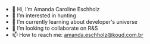 - 👋 Hi, I’m Amanda Caroline Eschholz
- 👀 I’m interested in hunting
- 🌱 I’m currently learning about developer's universe
- 💞️ I’m looking to collaborate on R&S 
- 📫 How to reach me: amanda.eschholz@koud.com.br

<!---
amandacarolineess/amandacarolineess is a ✨ special ✨ repository because its `README.md` (this file) appears on your GitHub profile.
You can click the Preview link to take a look at your changes.
--->
